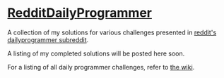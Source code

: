 # [RedditDailyProgrammer](http://reddit.com/r/dailyprogrammer)

A collection of my solutions for various challenges presented in [reddit's dailyprogrammer subreddit](http://reddit.com/r/dailyprogrammer).

A listing of my completed solutions will be posted here soon.

For a listing of all daily programmer challenges, refer to [the wiki](/wiki).